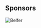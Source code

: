 ## Sponsors
![Belfer](https://user-images.githubusercontent.com/124108057/215917268-74d91b9e-f513-4151-9661-556114f3e076.png)
